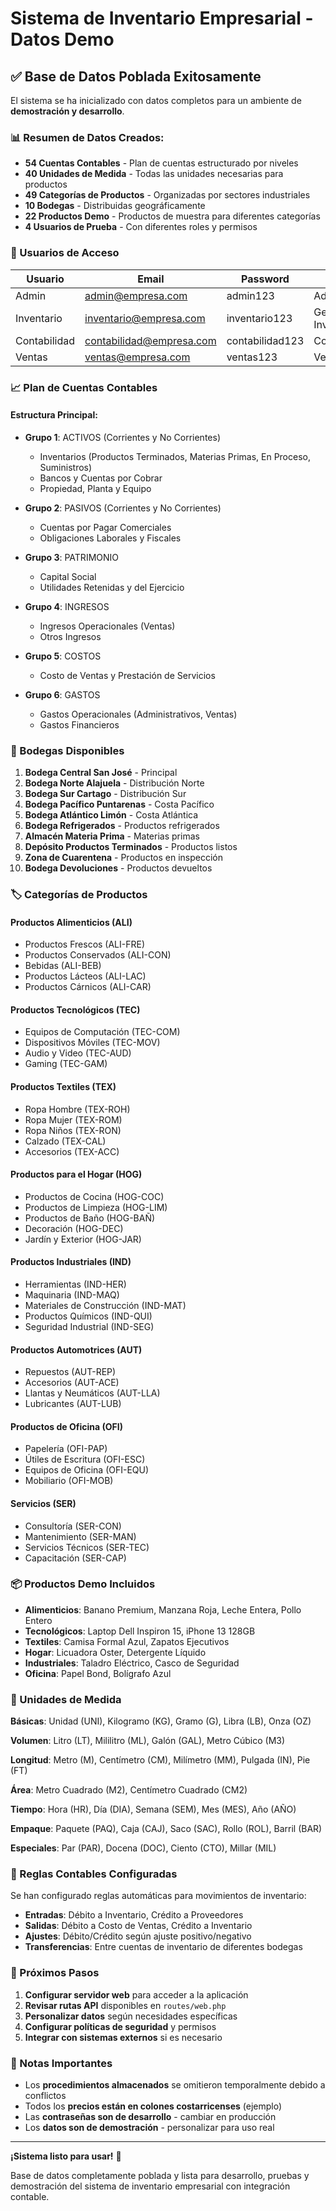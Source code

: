 # Sistema de Inventario Empresarial - Datos Demo

## ✅ Base de Datos Poblada Exitosamente

El sistema se ha inicializado con datos completos para un ambiente de **demostración y desarrollo**.

### 📊 Resumen de Datos Creados:

- **54 Cuentas Contables** - Plan de cuentas estructurado por niveles
- **40 Unidades de Medida** - Todas las unidades necesarias para productos
- **49 Categorías de Productos** - Organizadas por sectores industriales  
- **10 Bodegas** - Distribuidas geográficamente
- **22 Productos Demo** - Productos de muestra para diferentes categorías
- **4 Usuarios de Prueba** - Con diferentes roles y permisos

### 👥 Usuarios de Acceso

| Usuario | Email | Password | Rol |
|---------|-------|----------|-----|
| Admin | admin@empresa.com | admin123 | Administrador |
| Inventario | inventario@empresa.com | inventario123 | Gestión Inventario |
| Contabilidad | contabilidad@empresa.com | contabilidad123 | Contabilidad |
| Ventas | ventas@empresa.com | ventas123 | Ventas |

### 📈 Plan de Cuentas Contables

#### Estructura Principal:
- **Grupo 1**: ACTIVOS (Corrientes y No Corrientes)
  - Inventarios (Productos Terminados, Materias Primas, En Proceso, Suministros)
  - Bancos y Cuentas por Cobrar
  - Propiedad, Planta y Equipo

- **Grupo 2**: PASIVOS (Corrientes y No Corrientes)
  - Cuentas por Pagar Comerciales
  - Obligaciones Laborales y Fiscales

- **Grupo 3**: PATRIMONIO
  - Capital Social
  - Utilidades Retenidas y del Ejercicio

- **Grupo 4**: INGRESOS
  - Ingresos Operacionales (Ventas)
  - Otros Ingresos

- **Grupo 5**: COSTOS
  - Costo de Ventas y Prestación de Servicios

- **Grupo 6**: GASTOS
  - Gastos Operacionales (Administrativos, Ventas)
  - Gastos Financieros

### 🏪 Bodegas Disponibles

1. **Bodega Central San José** - Principal
2. **Bodega Norte Alajuela** - Distribución Norte
3. **Bodega Sur Cartago** - Distribución Sur
4. **Bodega Pacífico Puntarenas** - Costa Pacífico
5. **Bodega Atlántico Limón** - Costa Atlántica
6. **Bodega Refrigerados** - Productos refrigerados
7. **Almacén Materia Prima** - Materias primas
8. **Depósito Productos Terminados** - Productos listos
9. **Zona de Cuarentena** - Productos en inspección
10. **Bodega Devoluciones** - Productos devueltos

### 🏷️ Categorías de Productos

#### Productos Alimenticios (ALI)
- Productos Frescos (ALI-FRE)
- Productos Conservados (ALI-CON)
- Bebidas (ALI-BEB)
- Productos Lácteos (ALI-LAC)
- Productos Cárnicos (ALI-CAR)

#### Productos Tecnológicos (TEC)
- Equipos de Computación (TEC-COM)
- Dispositivos Móviles (TEC-MOV)
- Audio y Video (TEC-AUD)
- Gaming (TEC-GAM)

#### Productos Textiles (TEX)
- Ropa Hombre (TEX-ROH)
- Ropa Mujer (TEX-ROM)
- Ropa Niños (TEX-RON)
- Calzado (TEX-CAL)
- Accesorios (TEX-ACC)

#### Productos para el Hogar (HOG)
- Productos de Cocina (HOG-COC)
- Productos de Limpieza (HOG-LIM)
- Productos de Baño (HOG-BAÑ)
- Decoración (HOG-DEC)
- Jardín y Exterior (HOG-JAR)

#### Productos Industriales (IND)
- Herramientas (IND-HER)
- Maquinaria (IND-MAQ)
- Materiales de Construcción (IND-MAT)
- Productos Químicos (IND-QUI)
- Seguridad Industrial (IND-SEG)

#### Productos Automotrices (AUT)
- Repuestos (AUT-REP)
- Accesorios (AUT-ACE)
- Llantas y Neumáticos (AUT-LLA)
- Lubricantes (AUT-LUB)

#### Productos de Oficina (OFI)
- Papelería (OFI-PAP)
- Útiles de Escritura (OFI-ESC)
- Equipos de Oficina (OFI-EQU)
- Mobiliario (OFI-MOB)

#### Servicios (SER)
- Consultoría (SER-CON)
- Mantenimiento (SER-MAN)
- Servicios Técnicos (SER-TEC)
- Capacitación (SER-CAP)

### 📦 Productos Demo Incluidos

- **Alimenticios**: Banano Premium, Manzana Roja, Leche Entera, Pollo Entero
- **Tecnológicos**: Laptop Dell Inspiron 15, iPhone 13 128GB
- **Textiles**: Camisa Formal Azul, Zapatos Ejecutivos
- **Hogar**: Licuadora Oster, Detergente Líquido
- **Industriales**: Taladro Eléctrico, Casco de Seguridad
- **Oficina**: Papel Bond, Bolígrafo Azul

### 📏 Unidades de Medida

**Básicas**: Unidad (UNI), Kilogramo (KG), Gramo (G), Libra (LB), Onza (OZ)

**Volumen**: Litro (LT), Mililitro (ML), Galón (GAL), Metro Cúbico (M3)

**Longitud**: Metro (M), Centímetro (CM), Milímetro (MM), Pulgada (IN), Pie (FT)

**Área**: Metro Cuadrado (M2), Centímetro Cuadrado (CM2)

**Tiempo**: Hora (HR), Día (DIA), Semana (SEM), Mes (MES), Año (AÑO)

**Empaque**: Paquete (PAQ), Caja (CAJ), Saco (SAC), Rollo (ROL), Barril (BAR)

**Especiales**: Par (PAR), Docena (DOC), Ciento (CTO), Millar (MIL)

### 🎯 Reglas Contables Configuradas

Se han configurado reglas automáticas para movimientos de inventario:

- **Entradas**: Débito a Inventario, Crédito a Proveedores
- **Salidas**: Débito a Costo de Ventas, Crédito a Inventario  
- **Ajustes**: Débito/Crédito según ajuste positivo/negativo
- **Transferencias**: Entre cuentas de inventario de diferentes bodegas

### 🚀 Próximos Pasos

1. **Configurar servidor web** para acceder a la aplicación
2. **Revisar rutas API** disponibles en `routes/web.php`
3. **Personalizar datos** según necesidades específicas
4. **Configurar políticas de seguridad** y permisos
5. **Integrar con sistemas externos** si es necesario

### 📝 Notas Importantes

- Los **procedimientos almacenados** se omitieron temporalmente debido a conflictos
- Todos los **precios están en colones costarricenses** (ejemplo)
- Las **contraseñas son de desarrollo** - cambiar en producción
- Los **datos son de demostración** - personalizar para uso real

---

**¡Sistema listo para usar!** 🎉

Base de datos completamente poblada y lista para desarrollo, pruebas y demostración del sistema de inventario empresarial con integración contable.
